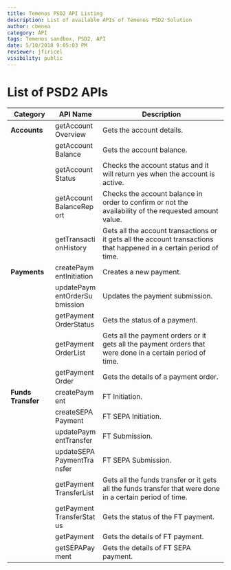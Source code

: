 ```yaml
---
title: Temenos PSD2 API Listing
description: List of available APIs of Temenos PSD2 Solution
author: cbenea
category: API
tags: Temenos sandbox, PSD2, API
date: 5/10/2018 9:05:03 PM  
reviewer: jfiricel
visibility: public
---
```


# List of PSD2 APIs 

|Category |API Name	|Description	|
|---		|---		|---			|
|**Accounts**|<div style="word-break:break-all;">getAccountOverview</div>|	Gets the account details.|
|| <div style="word-break:break-all;">getAccountBalance</div>|	Gets the account balance.|
|| <div style="word-break:break-all;">getAccountStatus</div>|	Checks the account status and it will return yes when the account is active.|
|| <div style="word-break:break-all;">getAccountBalanceReport</div>|	Checks the account balance in order to confirm or not the availability of the requested amount value.|
|| <div style="word-break:break-all;">getTransactionHistory</div>|	Gets all the account transactions or it gets all the account transactions that happened in a certain period of time.|
|**Payments**|<div style="word-break:break-all;">createPaymentInitiation</div>|	Creates a new payment.|
|| <div style="word-break:break-all;">updatePaymentOrderSubmission</div>|	Updates the payment submission.|
|| <div style="word-break:break-all;">getPaymentOrderStatus</div>|	Gets the status  of a payment.|
|| <div style="word-break:break-all;">getPaymentOrderList</div>|	Gets all the payment orders or it gets all the payment orders that were done in a certain period of time.|
|| <div style="word-break:break-all;">getPaymentOrder</div>|	Gets the details of a payment order.|
|**Funds Transfer**|<div style="word-break:break-all;">createPayment</div>|	FT Initiation.|
|| <div style="word-break:break-all;">createSEPAPayment</div>|	FT SEPA Initiation.|
|| <div style="word-break:break-all;">updatePaymentTransfer</div>|	FT Submission.|
|| <div style="word-break:break-all;">updateSEPAPaymentTransfer</div>|	FT SEPA Submission.|
|| <div style="word-break:break-all;">getPaymentTransferList</div>|	Gets all the funds transfer or it gets all the funds transfer that were done in a certain period of time.|
|| <div style="word-break:break-all;">getPaymentTransferStatus</div>|	Gets the  status of the FT payment.|
|| <div style="word-break:break-all;">getPayment</div>|	Gets the details of FT payment.|
|| <div style="word-break:break-all;">getSEPAPayment</div>|	Gets the details of FT SEPA payment.|
